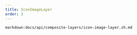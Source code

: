 ```yaml
---
title: IconImageLayer
order: 3
---
```


`markdown:docs/api/composite-layers/icon-image-layer.zh.md`
